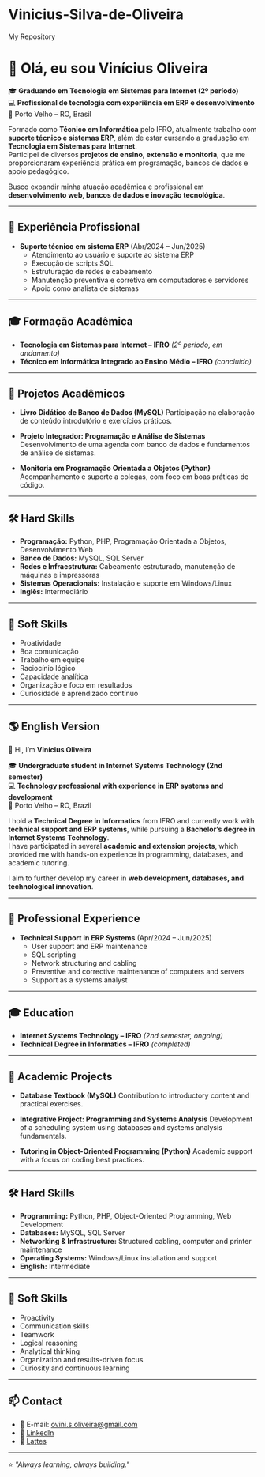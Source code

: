 # Vinicius-Silva-de-Oliveira
My Repository

# 👋 Olá, eu sou Vinícius Oliveira

🎓 **Graduando em Tecnologia em Sistemas para Internet (2º período)**  
💻 **Profissional de tecnologia com experiência em ERP e desenvolvimento**  
📍 Porto Velho – RO, Brasil  

Formado como **Técnico em Informática** pelo IFRO, atualmente trabalho com **suporte técnico e sistemas ERP**, além de estar cursando a graduação em **Tecnologia em Sistemas para Internet**.  
Participei de diversos **projetos de ensino, extensão e monitoria**, que me proporcionaram experiência prática em programação, bancos de dados e apoio pedagógico.  

Busco expandir minha atuação acadêmica e profissional em **desenvolvimento web, bancos de dados e inovação tecnológica**.  

---

## 🚀 Experiência Profissional
- **Suporte técnico em sistema ERP** (Abr/2024 – Jun/2025)  
  - Atendimento ao usuário e suporte ao sistema ERP  
  - Execução de scripts SQL  
  - Estruturação de redes e cabeamento  
  - Manutenção preventiva e corretiva em computadores e servidores  
  - Apoio como analista de sistemas  

---

## 🎓 Formação Acadêmica
- **Tecnologia em Sistemas para Internet – IFRO** *(2º período, em andamento)*  
- **Técnico em Informática Integrado ao Ensino Médio – IFRO** *(concluído)*  

---

## 📘 Projetos Acadêmicos
- **Livro Didático de Banco de Dados (MySQL)**
  Participação na elaboração de conteúdo introdutório e exercícios práticos.  

- **Projeto Integrador: Programação e Análise de Sistemas**
  Desenvolvimento de uma agenda com banco de dados e fundamentos de análise de sistemas.  

- **Monitoria em Programação Orientada a Objetos (Python)**
  Acompanhamento e suporte a colegas, com foco em boas práticas de código.
  
---

## 🛠️ Hard Skills
- **Programação:** Python, PHP, Programação Orientada a Objetos, Desenvolvimento Web  
- **Banco de Dados:** MySQL, SQL Server  
- **Redes e Infraestrutura:** Cabeamento estruturado, manutenção de máquinas e impressoras  
- **Sistemas Operacionais:** Instalação e suporte em Windows/Linux  
- **Inglês:** Intermediário  

---

## 🤝 Soft Skills
- Proatividade  
- Boa comunicação  
- Trabalho em equipe  
- Raciocínio lógico  
- Capacidade analítica  
- Organização e foco em resultados  
- Curiosidade e aprendizado contínuo  

---

## 🌎 English Version

👋 Hi, I’m **Vinícius Oliveira**  

🎓 **Undergraduate student in Internet Systems Technology (2nd semester)**  
💻 **Technology professional with experience in ERP systems and development**  
📍 Porto Velho – RO, Brazil  

I hold a **Technical Degree in Informatics** from IFRO and currently work with **technical support and ERP systems**, while pursuing a **Bachelor’s degree in Internet Systems Technology**.  
I have participated in several **academic and extension projects**, which provided me with hands-on experience in programming, databases, and academic tutoring.  

I aim to further develop my career in **web development, databases, and technological innovation**.  

---

## 🚀 Professional Experience
- **Technical Support in ERP Systems** (Apr/2024 – Jun/2025)  
  - User support and ERP maintenance  
  - SQL scripting  
  - Network structuring and cabling  
  - Preventive and corrective maintenance of computers and servers  
  - Support as a systems analyst  

---

## 🎓 Education
- **Internet Systems Technology – IFRO** *(2nd semester, ongoing)*  
- **Technical Degree in Informatics – IFRO** *(completed)*  

---

## 📘 Academic Projects
- **Database Textbook (MySQL)**
  Contribution to introductory content and practical exercises.  

- **Integrative Project: Programming and Systems Analysis**
  Development of a scheduling system using databases and systems analysis fundamentals.  

- **Tutoring in Object-Oriented Programming (Python)**
  Academic support with a focus on coding best practices.  

---

## 🛠️ Hard Skills
- **Programming:** Python, PHP, Object-Oriented Programming, Web Development  
- **Databases:** MySQL, SQL Server  
- **Networking & Infrastructure:** Structured cabling, computer and printer maintenance  
- **Operating Systems:** Windows/Linux installation and support  
- **English:** Intermediate  

---

## 🤝 Soft Skills
- Proactivity  
- Communication skills  
- Teamwork  
- Logical reasoning  
- Analytical thinking  
- Organization and results-driven focus  
- Curiosity and continuous learning  

---

## 📫 Contact
- 📧 E-mail: ovini.s.oliveira@gmail.com  
- 🔗 [LinkedIn](www.linkedin.com/in/vinicius-oliveira-5683932bb)  
- 📘 [Lattes](https://lattes.cnpq.br/5682862327499027)  

---
⭐️ *"Always learning, always building."*

